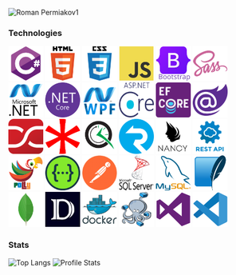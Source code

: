 ![Roman Permiakov1](https://user-images.githubusercontent.com/77540319/144228987-a705f6fc-2d97-4ad0-b65c-6dd94e7d6218.jpg)

### Technologies
<p>
<img name="C#" src="https://github.com/Presstomsk/icons/blob/main/csharp-original.svg" width="70" height="70">
<img name="html5" src="https://github.com/Presstomsk/icons/blob/main/html5-original-wordmark.svg" width="70" height="70">
<img name="css3" src="https://github.com/Presstomsk/icons/blob/main/css3-original-wordmark.svg" width="70" height="70">
<img name="JavaScript" src="https://github.com/Presstomsk/icons/blob/main/javascript-original.svg" width="70" height="70">
<img name="Bootstrap" src="https://github.com/Presstomsk/icons/blob/main/bootstrap-original-wordmark.svg" width="70" height="70">
<img name="Sass" src="https://github.com/Presstomsk/icons/blob/main/sass-original.svg" width="70" height="70">
<img name=".NET" src="https://github.com/Presstomsk/icons/blob/main/dot-net-original-wordmark.svg" width="70" height="70">
<img name=".NET CORE" src="https://github.com/Presstomsk/icons/blob/main/dotnetcore-original.svg" width="70" height="70">
<img name="WPF" src="https://github.com/Presstomsk/icons/blob/main/wpf.png" width="70" height="70">
<img name="ASP.NET CORE" src="https://github.com/Presstomsk/icons/blob/main/aspNetCore.png" width="70" height="70">
<img name="EF Core" src="https://github.com/Presstomsk/icons/blob/main/efcore2.png" width="70" height="70">
<img name="Blazor" src="https://github.com/Presstomsk/icons/blob/main/Blazor.png" width="70" height="70">
<img name="Automapper" src="https://github.com/Presstomsk/icons/blob/main/AutoMapper.png" width="70" height="70">
<img name="FluentValidation" src="https://github.com/Presstomsk/icons/blob/main/FV2.png" width="70" height="70">
<img name="Quartz.Net" src="https://github.com/Presstomsk/icons/blob/main/QuartzNet.png" width="70" height="70">
<img name="SignalR" src="https://github.com/Presstomsk/icons/blob/main/SignalR.svg" width="70" height="70">
<img name="NancyFx" src="https://github.com/Presstomsk/icons/blob/main/NancyFx.png" width="70" height="70">
<img name="RestAPI" src="https://github.com/Presstomsk/icons/blob/main/restapi.png" width="70" height="70">
<img name="Polly" src="https://github.com/Presstomsk/icons/blob/main/Polly.png" width="70" height="70">
<img name="Swagger" src="https://github.com/Presstomsk/icons/blob/main/swagger.png" width="70" height="70">
<img name="Postman" src="https://github.com/Presstomsk/icons/blob/main/Postman.png" width="70" height="70">
<img name="MicrosoftSQLServer" src="https://github.com/Presstomsk/icons/blob/main/MSSQL.png" width="70" height="70">
<img name="MySQL" src="https://github.com/Presstomsk/icons/blob/main/MySql.png" width="70" height="70">
<img name="SQLite" src="https://github.com/Presstomsk/icons/blob/main/sqlite-original.svg" width="70" height="70">
<img name="MongoDB" src="https://github.com/Presstomsk/icons/blob/main/mongodb-original.svg" width="70" height="70">
<img name="DocFX" src="https://github.com/Presstomsk/icons/blob/main/docFx.jpg" width="70" height="70">
<img name="Docker" src="https://github.com/Presstomsk/icons/blob/main/docker-original-wordmark.svg" width="70" height="70">
<img name="Docker Compose" src="https://github.com/Presstomsk/icons/blob/main/docCompose2.webp" width="70" height="70">
<img name="Microsoft Visual Studio" src="https://github.com/Presstomsk/icons/blob/main/visualstudio-plain.svg" width="70" height="70">
<img name="Visual Studio Code" src="https://github.com/Presstomsk/icons/blob/main/vscode-original.svg" width="70" height="70">
</p>

### Stats
![Top Langs](https://github-profile-summary-cards.vercel.app/api/cards/repos-per-language?username=Presstomsk&theme=github)
![Profile Stats](https://github-profile-summary-cards.vercel.app/api/cards/stats?username=Presstomsk&theme=github)
